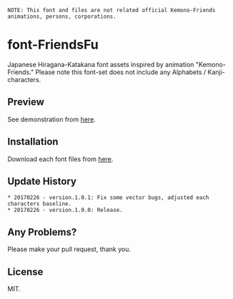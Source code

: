 ```
NOTE: This font and files are not related official Kemono-Friends animations, persons, corporations.
```

# font-FriendsFu

Japanese Hiragana-Katakana font assets inspired by animation "Kemono-Friends."
Please note this font-set does not include any Alphabets / Kanji-characters.

## Preview

See demonstration from [here](https://kyoyababa.github.io/font-FriendsFu/demo/).

## Installation

Download each font files from [here](https://github.com/kyoyababa/font-FriendsFu/tree/master/resources).

## Update History

```
* 20170226 - version.1.0.1: Fix some vector bugs, adjusted each characters baseline.
* 20170226 - version.1.0.0: Release.
```

## Any Problems?

Please make your pull request, thank you.

## License

MIT.
